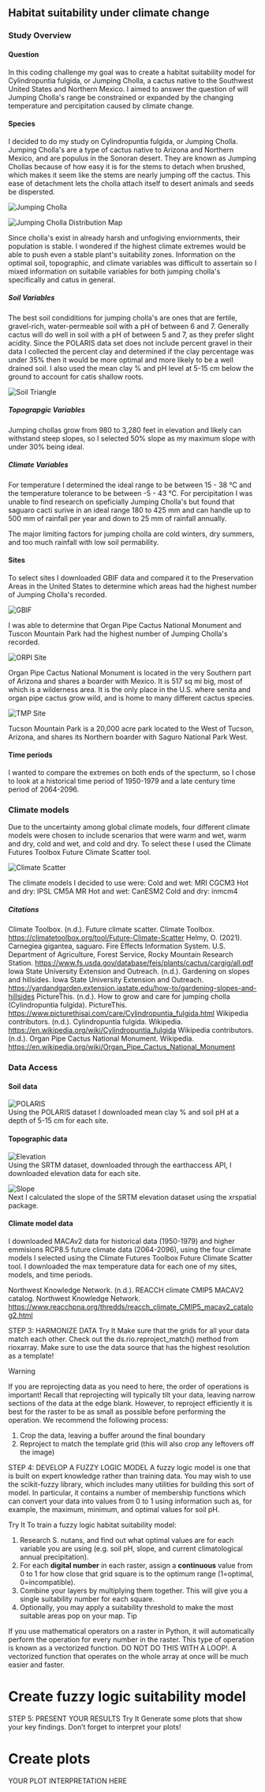 ## Habitat suitability under climate change
### Study Overview
#### Question
In this coding challenge my goal was to create a habitat suitability model for Cylindropuntia fulgida, or Jumping Cholla, a cactus native to the Southwest United States and Northern Mexico. I aimed to answer the question of will Jumping Cholla's range be constrained or expanded by the changing temperature and percipitation caused by climate change. 

#### Species
I decided to do my study on Cylindropuntia fulgida, or Jumping Cholla. Jumping Cholla's are a type of cactus native to Arizona and Northern Mexico, and are populus in the Sonoran desert. They are known as Jumping Chollas because of how easy it is for the stems to detach when brushed, which makes it seem like the stems are nearly jumping off the cactus. This ease of detachment lets the cholla attach itself to desert animals and seeds be dispersted.

<img 
  src="img/Opuntia_fulgida_1_-_Desert_Botanical_Garden.jpg" 
  alt="Jumping Cholla" 
  style="max-width:100%; height:auto; display:block; margin-left:auto; margin-right:auto;">

<img 
  src="img/Opuntia_fulgida_range_map.jpg" 
  alt="Jumping Cholla Distribution Map" 
  style="max-width:100%; height:auto; display:block; margin-left:auto; margin-right:auto;">

Since cholla's exist in already harsh and unfogiving enviornments, their population is stable. I wondered if the highest climate extremes would be able to push even a stable plant's suitability zones. Information on the optimal soil, topographic, and climate variables was difficult to assertain so I mixed information on suitabile variables for both jumping cholla's specifically and catus in general. 

##### Soil Variables
The best soil condiditions for jumping cholla's are ones that are fertile, gravel-rich, water-permeable soil with a pH of between 6 and 7. Generally cactus will do well in soil with a pH of between 5 and 7, as they prefer slight acidity. Since the POLARIS data set does not include percent gravel in their data I collected the percent clay and determined if the clay percentage was under 35% then it would be more optimal and more likely to be a well drained soil. I also used the mean clay % and pH level at 5-15 cm below the ground to account for catis shallow roots.

<img 
  src="img/HSG_USDA_overlap.png" 
  alt="Soil Triangle" 
  style="max-width:100%; height:auto; display:block; margin-left:auto; margin-right:auto;">

##### Topograpgic Variables
Jumping chollas grow from 980 to 3,280 feet in elevation and likely can withstand steep slopes, so I selected 50% slope as my maximum slope with under 30% being ideal.

##### Climate Variables
For temperature I determined the ideal range to be between 15 - 38 ℃ and the temperature tolerance to be between -5 - 43 ℃. For percipitation I was unable to find research on speficially Jumping Cholla's but found that saguaro cacti surive in an ideal range 180 to 425 mm and can handle up to 500 mm of rainfall per year and down to 25 mm of rainfall annually. 

The major limiting factors for jumping cholla are cold winters, dry summers, and too much rainfall with low soil permability. 

#### Sites
To select sites I downloaded GBIF data and compared it to the Preservation Areas in the United States to determine which areas had the highest number of Jumping Cholla's recorded. 

<img 
  src="img/GBIF_oc.png" 
  alt="GBIF" 
  style="max-width:100%; height:auto; display:block; margin-left:auto; margin-right:auto;">

I was able to determine that Organ Pipe Cactus National Monument and Tuscon Mountain Park had the highest number of Jumping Cholla's recorded.

<img 
  src="img/orpi_site.png" 
  alt="ORPI Site" 
  style="max-width:100%; height:auto; display:block; margin-left:auto; margin-right:auto;">

Organ Pipe Cactus National Monument is located in the very Southern part of Arizona and shares a boarder with Mexico. It is 517 sq mi big, most of which is a wilderness area. It is the only place in the U.S. where senita and organ pipe cactus grow wild, and is home to many different cactus species. 

<img 
  src="img/tmp_site.png" 
  alt="TMP Site" 
  style="max-width:100%; height:auto; display:block; margin-left:auto; margin-right:auto;">

Tucson Mountain Park is a 20,000 acre park located to the West of Tucson, Arizona, and shares its Northern boarder with Saguro National Park West. 

#### Time periods
I wanted to compare the extremes on both ends of the specturm, so I chose to look at a historical time period of 1950-1979 and a late century time period of 2064-2096. 

### Climate models
Due to the uncertainty among global climate models, four different climate models were chosen to include scenarios that were warm and wet, warm and dry, cold and wet, and cold and dry. To select these I used the Climate Futures Toolbox Future Climate Scatter tool. 

<img 
  src="img/scatter.png" 
  alt="Climate Scatter" 
  style="max-width:100%; height:auto; display:block; margin-left:auto; margin-right:auto;"> 

The climate models I decided to use were:
Cold and wet: MRI CGCM3
Hot and dry: IPSL CM5A MR
Hot and wet: CanESM2
Cold and dry: inmcm4

##### Citations
Climate Toolbox. (n.d.). Future climate scatter. Climate Toolbox. https://climatetoolbox.org/tool/Future-Climate-Scatter
Helmy, O. (2021). Carnegiea gigantea, saguaro. Fire Effects Information System. U.S. Department of Agriculture, Forest Service, Rocky Mountain Research Station. https://www.fs.usda.gov/database/feis/plants/cactus/cargig/all.pdf
Iowa State University Extension and Outreach. (n.d.). Gardening on slopes and hillsides. Iowa State University Extension and Outreach. https://yardandgarden.extension.iastate.edu/how-to/gardening-slopes-and-hillsides
PictureThis. (n.d.). How to grow and care for jumping cholla (Cylindropuntia fulgida). PictureThis. https://www.picturethisai.com/care/Cylindropuntia_fulgida.html
Wikipedia contributors. (n.d.). Cylindropuntia fulgida. Wikipedia. https://en.wikipedia.org/wiki/Cylindropuntia_fulgida
Wikipedia contributors. (n.d.). Organ Pipe Cactus National Monument. Wikipedia. https://en.wikipedia.org/wiki/Organ_Pipe_Cactus_National_Monument

### Data Access
#### Soil data
<img 
  src="img/soil.png" 
  alt="POLARIS" 
  style="max-width:100%; height:auto; display:block; margin-left:auto; margin-right:auto;">
Using the POLARIS dataset I downloaded mean clay % and soil pH at a depth of 5-15 cm for each site. 
     
#### Topographic data
<img 
  src="img/elevation.png" 
  alt="Elevation" 
  style="max-width:100%; height:auto; display:block; margin-left:auto; margin-right:auto;">
Using the SRTM dataset, downloaded through the earthaccess API, I downloaded elevation data for each site. 

<img 
  src="img/slope.png" 
  alt="Slope" 
  style="max-width:100%; height:auto; display:block; margin-left:auto; margin-right:auto;">
Next I calculated the slope of the SRTM elevation dataset using the xrspatial package. 
     
#### Climate model data
I downloaded MACAv2 data for historical data (1950-1979) and higher emmisions RCP8.5 future climate data (2064-2096), using the four climate models I selected using the Climate Futures Toolbox Future Climate Scatter tool. I downloaded the max temperature data for each one of my sites, models, and time periods. 

Northwest Knowledge Network. (n.d.). REACCH climate CMIP5 MACAV2 catalog. Northwest Knowledge Network. https://www.reacchpna.org/thredds/reacch_climate_CMIP5_macav2_catalog2.html

STEP 3: HARMONIZE DATA
Try It
Make sure that the grids for all your data match each other. Check out the ds.rio.reproject_match() method from rioxarray. Make sure to use the data source that has the highest resolution as a template!

Warning

If you are reprojecting data as you need to here, the order of operations is important! Recall that reprojecting will typically tilt your data, leaving narrow sections of the data at the edge blank. However, to reproject efficiently it is best for the raster to be as small as possible before performing the operation. We recommend the following process:

1. Crop the data, leaving a buffer around the final boundary
2. Reproject to match the template grid (this will also crop any leftovers off the image)
     
STEP 4: DEVELOP A FUZZY LOGIC MODEL
A fuzzy logic model is one that is built on expert knowledge rather than training data. You may wish to use the scikit-fuzzy library, which includes many utilities for building this sort of model. In particular, it contains a number of membership functions which can convert your data into values from 0 to 1 using information such as, for example, the maximum, minimum, and optimal values for soil pH.

Try It
To train a fuzzy logic habitat suitability model:

1. Research S. nutans, and find out what optimal values are for each variable you are using (e.g. soil pH, slope, and current climatological annual precipitation). 
2. For each **digital number** in each raster, assign a **continuous** value from 0 to 1 for how close that grid square is to the optimum range (1=optimal, 0=incompatible). 
3. Combine your layers by multiplying them together. This will give you a single suitability number for each square.
4. Optionally, you may apply a suitability threshold to make the most suitable areas pop on your map.
Tip

If you use mathematical operators on a raster in Python, it will automatically perform the operation for every number in the raster. This type of operation is known as a vectorized function. DO NOT DO THIS WITH A LOOP!. A vectorized function that operates on the whole array at once will be much easier and faster.


# Create fuzzy logic suitability model
     
STEP 5: PRESENT YOUR RESULTS
Try It
Generate some plots that show your key findings. Don’t forget to interpret your plots!


# Create plots
     
YOUR PLOT INTERPRETATION HERE

